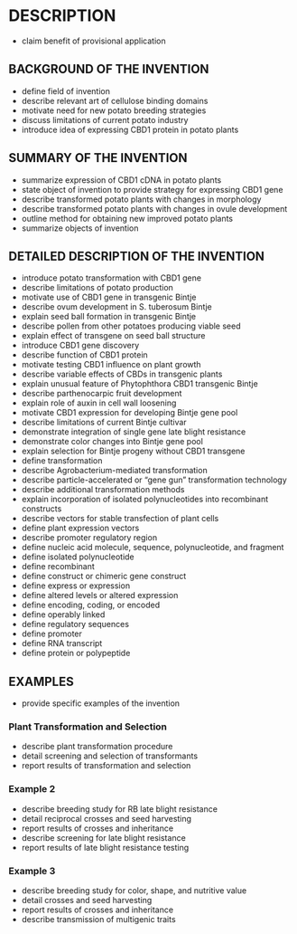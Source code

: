 # DESCRIPTION

- claim benefit of provisional application

## BACKGROUND OF THE INVENTION

- define field of invention
- describe relevant art of cellulose binding domains
- motivate need for new potato breeding strategies
- discuss limitations of current potato industry
- introduce idea of expressing CBD1 protein in potato plants

## SUMMARY OF THE INVENTION

- summarize expression of CBD1 cDNA in potato plants
- state object of invention to provide strategy for expressing CBD1 gene
- describe transformed potato plants with changes in morphology
- describe transformed potato plants with changes in ovule development
- outline method for obtaining new improved potato plants
- summarize objects of invention

## DETAILED DESCRIPTION OF THE INVENTION

- introduce potato transformation with CBD1 gene
- describe limitations of potato production
- motivate use of CBD1 gene in transgenic Bintje
- describe ovum development in S. tuberosum Bintje
- explain seed ball formation in transgenic Bintje
- describe pollen from other potatoes producing viable seed
- explain effect of transgene on seed ball structure
- introduce CBD1 gene discovery
- describe function of CBD1 protein
- motivate testing CBD1 influence on plant growth
- describe variable effects of CBDs in transgenic plants
- explain unusual feature of Phytophthora CBD1 transgenic Bintje
- describe parthenocarpic fruit development
- explain role of auxin in cell wall loosening
- motivate CBD1 expression for developing Bintje gene pool
- describe limitations of current Bintje cultivar
- demonstrate integration of single gene late blight resistance
- demonstrate color changes into Bintje gene pool
- explain selection for Bintje progeny without CBD1 transgene
- define transformation
- describe Agrobacterium-mediated transformation
- describe particle-accelerated or “gene gun” transformation technology
- describe additional transformation methods
- explain incorporation of isolated polynucleotides into recombinant constructs
- describe vectors for stable transfection of plant cells
- define plant expression vectors
- describe promoter regulatory region
- define nucleic acid molecule, sequence, polynucleotide, and fragment
- define isolated polynucleotide
- define recombinant
- define construct or chimeric gene construct
- define express or expression
- define altered levels or altered expression
- define encoding, coding, or encoded
- define operably linked
- define regulatory sequences
- define promoter
- define RNA transcript
- define protein or polypeptide

## EXAMPLES

- provide specific examples of the invention

### Plant Transformation and Selection

- describe plant transformation procedure
- detail screening and selection of transformants
- report results of transformation and selection

### Example 2

- describe breeding study for RB late blight resistance
- detail reciprocal crosses and seed harvesting
- report results of crosses and inheritance
- describe screening for late blight resistance
- report results of late blight resistance testing

### Example 3

- describe breeding study for color, shape, and nutritive value
- detail crosses and seed harvesting
- report results of crosses and inheritance
- describe transmission of multigenic traits

